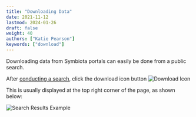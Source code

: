 ```yaml
---
title: "Downloading Data"
date: 2021-11-12
lastmod: 2024-01-26
draft: false
weight: 40
authors: ["Katie Pearson"]
keywords: ["download"]
---
```


Downloading data from Symbiota portals can easily be done from a public search.

After [conducting a search](/docs/User_Guide/searching_records), click the download icon button ![Download Icon](/img/dl2.png)

This is usually displayed at the top right corner of the page, as shown below:

![Search Results Example](/img/search3.PNG)
